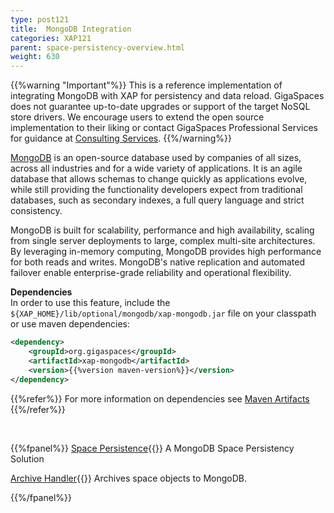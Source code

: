 ```yaml
---
type: post121
title:  MongoDB Integration
categories: XAP121
parent: space-persistency-overview.html
weight: 630
---
```


{{%warning "Important"%}}
This is a reference implementation of integrating MongoDB with XAP for persistency and data reload. GigaSpaces does not guarantee up-to-date upgrades or support of the target NoSQL store drivers. We encourage users to extend the open source implementation to their liking or contact GigaSpaces Professional Services for guidance at [Consulting Services](mailto:ps@gigaspaces.com). 
{{%/warning%}} 

[MongoDB](http://www.mongodb.com/) is an open-source database used by companies of all sizes, across all industries and for a wide variety of applications. It is an agile database that allows schemas to change quickly as applications evolve, while still providing the functionality developers expect from traditional databases, such as secondary indexes, a full query language and strict consistency.

MongoDB is built for scalability, performance and high availability, scaling from single server deployments to large, complex multi-site architectures. By leveraging in-memory computing, MongoDB provides high performance for both reads and writes. MongoDB's native replication and automated failover enable enterprise-grade reliability and operational flexibility.


 

**Dependencies**<br>
In order to use this feature, include the `${XAP_HOME}/lib/optional/mongodb/xap-mongodb.jar` file on your classpath or use maven dependencies:

```xml
<dependency>
    <groupId>org.gigaspaces</groupId>
    <artifactId>xap-mongodb</artifactId>
    <version>{{%version maven-version%}}</version>
</dependency>
```
{{%refer%}}
For more information on dependencies see [Maven Artifacts](./maven-artifacts.html)
{{%/refer%}} 



<br>

{{%fpanel%}}
[Space Persistence](./mongodb-space-persistency.html){{<wbr>}}
A MongoDB Space Persistency Solution

[Archive Handler](./mongodb-archive-operation-handler.html){{<wbr>}}
Archives space objects to MongoDB.

{{%/fpanel%}}

